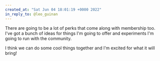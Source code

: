 ```yaml
---
created_at: "Sat Jun 04 18:01:19 +0000 2022"
in_reply_to: @leo_guinan
---
```


There are going to be a lot of perks that come along with membership too. I've got a bunch of ideas for things I'm going to offer and experiments I'm going to run with the community.

I think we can do some cool things together and I'm excited for what it will bring!